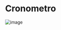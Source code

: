 # Cronometro
![image](https://user-images.githubusercontent.com/66568708/139118293-0c49a5ce-e253-41d9-817c-a934923c4ffd.png)

